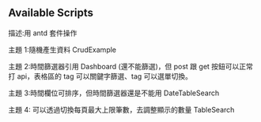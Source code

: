 ## Available Scripts

描述:用 antd 套件操作

主題 1:隨機產生資料 CrudExample

主題 2:時間篩選器引用 Dashboard (還不能篩選)，但 post 跟 get 按鈕可以正常打 api，表格區的 tag 可以關鍵字篩選、tag 可以選單切換。

主題 3:時間欄位可排序，但時間篩選器還是不能用 DateTableSearch

主題 4: 可以透過切換每頁最大上限筆數，去調整顯示的數量 TableSearch
